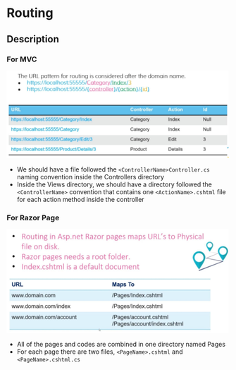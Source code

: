 # Routing

## Description

### For MVC

![](routing/image2.jpg)

- We should have a file followed the `<ControllerName>Controller.cs` naming convention inside the Controllers directory
- Inside the Views directory, we should have a directory followed the `<ControllerName>` convention that contains one `<ActionName>.cshtml` file for each action method inside the controller

### For Razor Page

![](routing/image1.jpg)

- All of the pages and codes are combined in one directory named Pages
- For each page there are two files, `<PageName>.cshtml` and `<PageName>.cshtml.cs`
